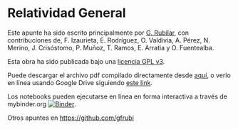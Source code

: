 Relatividad General
===============

Este apunte ha sido escrito principalmente por [G. Rubilar](https://google.com/+GuillermoRubilar), con contribuciones de, F. Izaurieta, E. Rodríguez, O. Valdivia, A. Pérez, N. Merino, J. Crisóstomo, P. Muñoz, T. Ramos, E. Arratia y O. Fuentealba.

Esta obra ha sido publicada bajo una [licencia GPL v3](https://github.com/gfrubi/RG/blob/master/LICENSE).

Puede descargar el archivo pdf compilado directamente desde [aquí](https://github.com/gfrubi/RG/raw/master/RG.pdf), o verlo en línea usando Google Drive siguiendo [este link](https://drive.google.com/viewer?url=https://github.com/gfrubi/RG/raw/master/RG.pdf).

Los notebooks pueden ejecutarse en línea en forma interactiva a través de mybinder.org [![Binder](http://mybinder.org/badge.svg)](http://mybinder.org/repo/gfrubi/RG/Notebooks).

Otros apuntes en https://github.com/gfrubi

